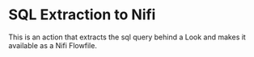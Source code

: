 # SQL Extraction to Nifi

This is an action that extracts the sql query behind a Look and makes it available as a Nifi Flowfile.
